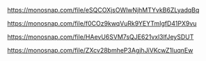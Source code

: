 https://monosnap.com/file/eSQCOXjsOWlwNjhMTYvkB6ZLyadqBq

https://monosnap.com/file/f0COz9kwqVuRk9YEYTmIgfD41PX9vu

https://monosnap.com/file/HAevU6SVM7sQJE621vxl3lfJeySDUT

https://monosnap.com/file/ZXcv28bmheP3AgjhJiVKcwZ1luqnEw
